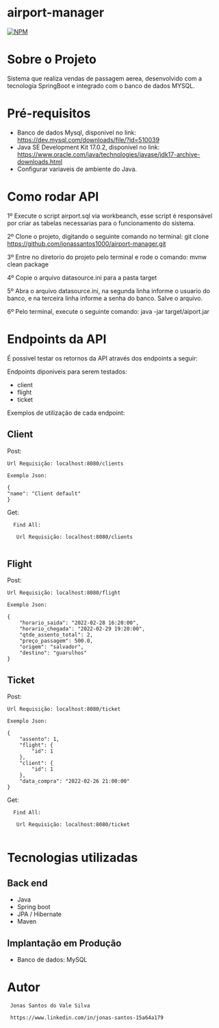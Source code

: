 # airport-manager
[![NPM](https://img.shields.io/npm/l/react)](https://github.com/jonassantos1000/Conatus-SpringBoot-Java-8-PostGree/blob/main/LICENSE) 

# Sobre o Projeto

Sistema que realiza vendas de passagem aerea, desenvolvido com a tecnologia SpringBoot e integrado com o banco de dados MYSQL.

# Pré-requisitos

- Banco de dados Mysql, disponivel no link: https://dev.mysql.com/downloads/file/?id=510039
- Java SE Development Kit 17.0.2, disponivel no link: https://www.oracle.com/java/technologies/javase/jdk17-archive-downloads.html
- Configurar variaveis de ambiente do Java.

# Como rodar API 

1º Execute o script airport.sql via workbeanch, esse script é responsável por criar as tabelas necessarias para o funcionamento do sistema.

2º Clone o projeto, digitando o seguinte comando no terminal: git clone https://github.com/jonassantos1000/airport-manager.git

3º Entre no diretorio do projeto pelo terminal e rode o comando: mvnw clean package

4º Copie o arquivo datasource.ini para a pasta target

5º Abra o arquivo datasource.ini, na segunda linha informe o usuario do banco, e na terceira linha informe a senha do banco. Salve o arquivo.

6º Pelo terminal, execute o seguinte comando: java -jar target/aiport.jar

# Endpoints da API 

É possivel testar os retornos da API através dos endpoints a seguir: 

Endpoints diponiveis para serem testados:
- client
- flight
- ticket

Exemplos de utilização de cada endpoint:

## Client

  Post:
	
    Url Requisição: localhost:8080/clients
		
    Exemplo Json:
		
    {
    "name": "Client default"
    }
    
  Get:
   ```
     Find All:

      Url Requisição: localhost:8080/clients
		
   ```
   
## Flight

  Post:
	
    Url Requisição: localhost:8080/flight
		
    Exemplo Json:
		
    {
        "horario_saida": "2022-02-28 16:20:00",
        "horario_chegada": "2022-02-29 19:20:00",
        "qtde_assento_total": 2,
        "preço_passagem": 500.0,
        "origem": "salvador",
        "destino": "guarulhos"
    }
    
## Ticket

  Post:
	
    Url Requisição: localhost:8080/ticket
		
    Exemplo Json:
		
    {
        "assento": 1,
        "flight": {
            "id": 1
        },
        "client": {
            "id": 1
        },
        "data_compra": "2022-02-26 21:00:00"
    }
    
  Get:
   ```
     Find All:

      Url Requisição: localhost:8080/ticket
		
   ```
   
   # Tecnologias utilizadas
   
   ## Back end
   
   - Java
   - Spring boot
   - JPA / Hibernate
   - Maven

   ## Implantação em Produção
   
   - Banco de dados: MySQL
   
   # Autor 
     
     Jonas Santos do Vale Silva
     
     https://www.linkedin.com/in/jonas-santos-15a64a179
  
